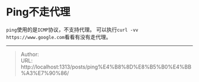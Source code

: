 # Ping不走代理

`ping`使用的是`ICMP`协议，不支持代理。
可以执行`curl -vv https://www.google.com`看看有没有走代理。

---

> Author:   
> URL: http://localhost:1313/posts/ping%E4%B8%8D%E8%B5%B0%E4%BB%A3%E7%90%86/  

